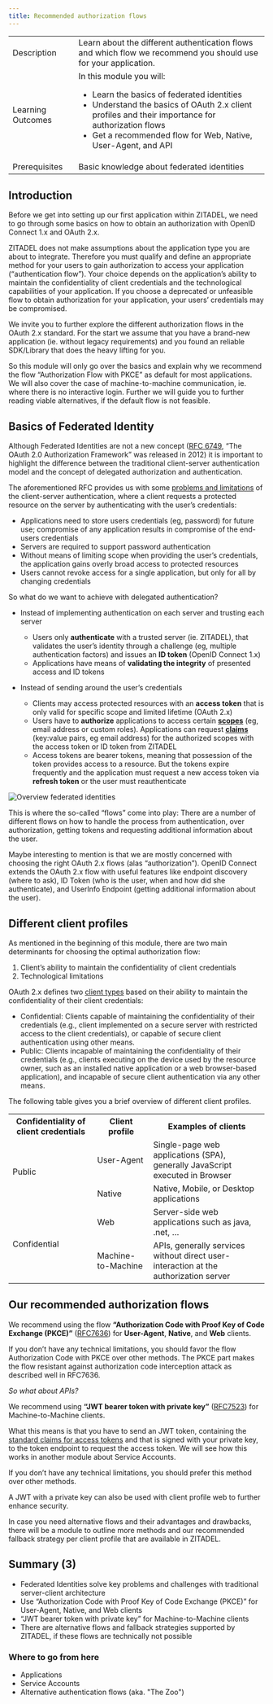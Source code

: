 ```yaml
---
title: Recommended authorization flows
---
```


<table className="table-wrapper">
<tbody>
    <tr>
        <td>Description</td>
        <td>Learn about the different authentication flows and which flow we recommend you should use for your application.</td>
    </tr>
    <tr>
        <td>Learning Outcomes</td>
        <td>
            In this module you will:
            <ul>
              <li>Learn the basics of federated identities</li>
              <li>Understand the basics of OAuth 2.x client profiles and their importance for authorization flows</li>
              <li>Get a recommended flow for Web, Native, User-Agent, and API</li>
            </ul>
        </td>
    </tr>
     <tr>
        <td>Prerequisites</td>
        <td>
            Basic knowledge about federated identities
        </td>
    </tr>
    </tbody>
</table>

## Introduction

Before we get into setting up our first application within ZITADEL, we need to go through some basics on how to obtain an authorization with OpenID Connect 1.x and OAuth 2.x.

ZITADEL does not make assumptions about the application type you are about to integrate. Therefore you must qualify and define an appropriate method for your users to gain authorization to access your application (“authentication flow”). Your choice depends on the application’s ability to maintain the confidentiality of client credentials and the technological capabilities of your application. If you choose a deprecated or unfeasible flow to obtain authorization for your application, your users’ credentials may be compromised.

We invite you to further explore the different authorization flows in the OAuth 2.x standard. For the start we assume that you have a brand-new application (ie. without legacy requirements) and you found an reliable SDK/Library that does the heavy lifting for you.

So this module will only go over the basics and explain why we recommend the flow “Authorization Flow with PKCE” as default for most applications. We will also cover the case of machine-to-machine communication, ie. where there is no interactive login. Further we will guide you to further reading viable alternatives, if the default flow is not feasible.

## Basics of Federated Identity

Although Federated Identities are not a new concept ([RFC 6749](https://tools.ietf.org/html/rfc6749), “The OAuth 2.0 Authorization Framework” was released in 2012) it is important to highlight the difference between the traditional client-server authentication model and the concept of delegated authorization and authentication.

The aforementioned RFC provides us with some [problems and limitations](https://tools.ietf.org/html/rfc6749#section-1) of the client-server authentication, where a client requests a protected resource on the server by authenticating with the user’s credentials:

- Applications need to store users credentials (eg, password) for future use; compromise of any application results in compromise of the end-users credentials
- Servers are required to support password authentication
- Without means of limiting scope when providing the user’s credentials, the application gains overly broad access to protected resources
- Users cannot revoke access for a single application, but only for all by changing credentials

So what do we want to achieve with delegated authentication?

- Instead of implementing authentication on each server and trusting each server

  - Users only **authenticate** with a trusted server (ie. ZITADEL), that validates the user’s identity through a challenge (eg, multiple authentication factors) and issues an **ID token** (OpenID Connect 1.x)
  - Applications have means of **validating the integrity** of presented access and ID tokens

- Instead of sending around the user’s credentials
  - Clients may access protected resources with an **access token** that is only valid for specific scope and limited lifetime (OAuth 2.x)
  - Users have to **authorize** applications to access certain [**scopes**](/apis/openidoauth/scopes) (eg, email address or custom roles). Applications can request [**claims**](/apis/openidoauth/claims) (key:value pairs, eg email address) for the authorized scopes with the access token or ID token from ZITADEL
  - Access tokens are bearer tokens, meaning that possession of the token provides access to a resource. But the tokens expire frequently and the application must request a new access token via **refresh token** or the user must reauthenticate

![Overview federated identities](/img/guides/consulting_federated_identities_basics.png)

This is where the so-called “flows” come into play: There are a number of different flows on how to handle the process from authentication, over authorization, getting tokens and requesting additional information about the user.

Maybe interesting to mention is that we are mostly concerned with choosing the right OAuth 2.x flows (alas “authorization”). OpenID Connect extends the OAuth 2.x flow with useful features like endpoint discovery (where to ask), ID Token (who is the user, when and how did she authenticate), and UserInfo Endpoint (getting additional information about the user).

## Different client profiles

As mentioned in the beginning of this module, there are two main determinants for choosing the optimal authorization flow:

1. Client’s ability to maintain the confidentiality of client credentials
2. Technological limitations

OAuth 2.x defines two [client types](https://tools.ietf.org/html/rfc6749#section-2.1) based on their ability to maintain the confidentiality of their client credentials:

- Confidential: Clients capable of maintaining the confidentiality of their credentials (e.g., client implemented on a secure server with restricted access to the client credentials), or capable of secure client authentication using other means.
- Public: Clients incapable of maintaining the confidentiality of their credentials (e.g., clients executing on the device used by the resource owner, such as an installed native application or a web browser-based application), and incapable of secure client authentication via any other means.

The following table gives you a brief overview of different client profiles.

<table className="table-wrapper">
    <tbody>
	<tr>
		<th>Confidentiality of client credentials</th>
		<th>Client profile</th>
		<th>Examples of clients</th>
    </tr>
	<tr>
		<td rowSpan="2">Public</td>
		<td>User-Agent</td>
		<td>Single-page web applications (SPA), generally JavaScript executed in Browser</td>
	</tr>
	<tr>
		<td>Native</td>
		<td>Native, Mobile, or Desktop applications</td>
	</tr>
	<tr>
		<td rowSpan="2">Confidential</td>
		<td>Web</td>
		<td>Server-side web applications such as java, .net, …</td>
	</tr>
	<tr>
		<td>Machine-to-Machine</td>
		<td>APIs, generally services without direct user-interaction at the authorization server</td>
	</tr>
    </tbody>
</table>

## Our recommended authorization flows

We recommend using the flow **“Authorization Code with Proof Key of Code Exchange (PKCE)”** ([RFC7636](https://tools.ietf.org/html/rfc7636)) for **User-Agent**, **Native**, and **Web** clients.

If you don’t have any technical limitations, you should favor the flow Authorization Code with PKCE over other methods. The PKCE part makes the flow resistant against authorization code interception attack as described well in RFC7636.

_So what about APIs?_

We recommend using **“JWT bearer token with private key”** ([RFC7523](https://tools.ietf.org/html/rfc7523)) for Machine-to-Machine clients.

What this means is that you have to send an JWT token, containing the [standard claims for access tokens](/apis/openidoauth/claims) and that is signed with your private key, to the token endpoint to request the access token. We will see how this works in another module about Service Accounts.

If you don’t have any technical limitations, you should prefer this method over other methods.

A JWT with a private key can also be used with client profile web to further enhance security.

In case you need alternative flows and their advantages and drawbacks, there will be a module to outline more methods and our recommended fallback strategy per client profile that are available in ZITADEL.

## Summary (3)

- Federated Identities solve key problems and challenges with traditional server-client architecture
- Use “Authorization Code with Proof Key of Code Exchange (PKCE)” for User-Agent, Native, and Web clients
- “JWT bearer token with private key” for Machine-to-Machine clients
- There are alternative flows and fallback strategies supported by ZITADEL, if these flows are technically not possible

### Where to go from here

- Applications
- Service Accounts
- Alternative authentication flows (aka. "The Zoo")
